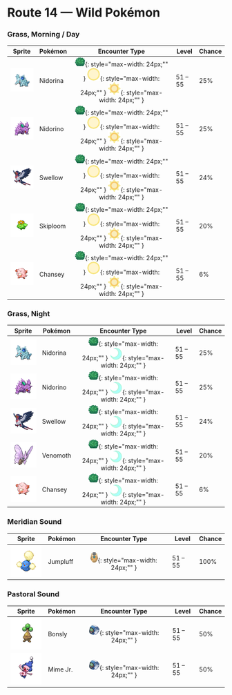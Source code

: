 # Route 14 — Wild Pokémon

### Grass, Morning / Day

| Sprite | Pokémon | Encounter Type | Level | Chance |
|:------:|---------|:--------------:|-------|--------|
| ![Nidorina](../../assets/sprites/nidorina/front.gif "Nidorina") | Nidorina | ![Grass](../../assets/encounter_types/grass.png "Grass"){: style="max-width: 24px;"" } ![Morning](../../assets/encounter_types/morning.png "Morning"){: style="max-width: 24px;"" } ![Day](../../assets/encounter_types/day.png "Day"){: style="max-width: 24px;"" } | 51 – 55 | 25% |
| ![Nidorino](../../assets/sprites/nidorino/front.gif "Nidorino") | Nidorino | ![Grass](../../assets/encounter_types/grass.png "Grass"){: style="max-width: 24px;"" } ![Morning](../../assets/encounter_types/morning.png "Morning"){: style="max-width: 24px;"" } ![Day](../../assets/encounter_types/day.png "Day"){: style="max-width: 24px;"" } | 51 – 55 | 25% |
| ![Swellow](../../assets/sprites/swellow/front.gif "Swellow") | Swellow | ![Grass](../../assets/encounter_types/grass.png "Grass"){: style="max-width: 24px;"" } ![Morning](../../assets/encounter_types/morning.png "Morning"){: style="max-width: 24px;"" } ![Day](../../assets/encounter_types/day.png "Day"){: style="max-width: 24px;"" } | 51 – 55 | 24% |
| ![Skiploom](../../assets/sprites/skiploom/front.gif "Skiploom") | Skiploom | ![Grass](../../assets/encounter_types/grass.png "Grass"){: style="max-width: 24px;"" } ![Morning](../../assets/encounter_types/morning.png "Morning"){: style="max-width: 24px;"" } ![Day](../../assets/encounter_types/day.png "Day"){: style="max-width: 24px;"" } | 51 – 55 | 20% |
| ![Chansey](../../assets/sprites/chansey/front.gif "Chansey") | Chansey | ![Grass](../../assets/encounter_types/grass.png "Grass"){: style="max-width: 24px;"" } ![Morning](../../assets/encounter_types/morning.png "Morning"){: style="max-width: 24px;"" } ![Day](../../assets/encounter_types/day.png "Day"){: style="max-width: 24px;"" } | 51 – 55 | 6% |

### Grass, Night

| Sprite | Pokémon | Encounter Type | Level | Chance |
|:------:|---------|:--------------:|-------|--------|
| ![Nidorina](../../assets/sprites/nidorina/front.gif "Nidorina") | Nidorina | ![Grass](../../assets/encounter_types/grass.png "Grass"){: style="max-width: 24px;"" } ![Night](../../assets/encounter_types/night.png "Night"){: style="max-width: 24px;"" } | 51 – 55 | 25% |
| ![Nidorino](../../assets/sprites/nidorino/front.gif "Nidorino") | Nidorino | ![Grass](../../assets/encounter_types/grass.png "Grass"){: style="max-width: 24px;"" } ![Night](../../assets/encounter_types/night.png "Night"){: style="max-width: 24px;"" } | 51 – 55 | 25% |
| ![Swellow](../../assets/sprites/swellow/front.gif "Swellow") | Swellow | ![Grass](../../assets/encounter_types/grass.png "Grass"){: style="max-width: 24px;"" } ![Night](../../assets/encounter_types/night.png "Night"){: style="max-width: 24px;"" } | 51 – 55 | 24% |
| ![Venomoth](../../assets/sprites/venomoth/front.gif "Venomoth") | Venomoth | ![Grass](../../assets/encounter_types/grass.png "Grass"){: style="max-width: 24px;"" } ![Night](../../assets/encounter_types/night.png "Night"){: style="max-width: 24px;"" } | 51 – 55 | 20% |
| ![Chansey](../../assets/sprites/chansey/front.gif "Chansey") | Chansey | ![Grass](../../assets/encounter_types/grass.png "Grass"){: style="max-width: 24px;"" } ![Night](../../assets/encounter_types/night.png "Night"){: style="max-width: 24px;"" } | 51 – 55 | 6% |

### Meridian Sound

| Sprite | Pokémon | Encounter Type | Level | Chance |
|:------:|---------|:--------------:|-------|--------|
| ![Jumpluff](../../assets/sprites/jumpluff/front.gif "Jumpluff") | Jumpluff | ![Meridian Sound](../../assets/encounter_types/meridian_sound.png "Meridian Sound"){: style="max-width: 24px;"" } | 51 – 55 | 100% |

### Pastoral Sound

| Sprite | Pokémon | Encounter Type | Level | Chance |
|:------:|---------|:--------------:|-------|--------|
| ![Bonsly](../../assets/sprites/bonsly/front.gif "Bonsly") | Bonsly | ![Pastoral Sound](../../assets/encounter_types/pastoral_sound.png "Pastoral Sound"){: style="max-width: 24px;"" } | 51 – 55 | 50% |
| ![Mime Jr.](../../assets/sprites/mime-jr/front.gif "Mime Jr.") | Mime Jr. | ![Pastoral Sound](../../assets/encounter_types/pastoral_sound.png "Pastoral Sound"){: style="max-width: 24px;"" } | 51 – 55 | 50% |

